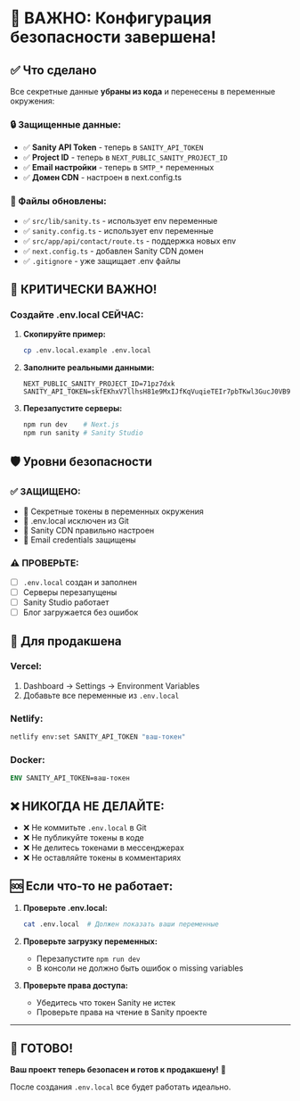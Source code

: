 # 🔐 ВАЖНО: Конфигурация безопасности завершена!

## ✅ Что сделано

Все секретные данные **убраны из кода** и перенесены в переменные окружения:

### 🔒 Защищенные данные:

- ✅ **Sanity API Token** - теперь в `SANITY_API_TOKEN`
- ✅ **Project ID** - теперь в `NEXT_PUBLIC_SANITY_PROJECT_ID`
- ✅ **Email настройки** - теперь в `SMTP_*` переменных
- ✅ **Домен CDN** - настроен в next.config.ts

### 📁 Файлы обновлены:

- ✅ `src/lib/sanity.ts` - использует env переменные
- ✅ `sanity.config.ts` - использует env переменные
- ✅ `src/app/api/contact/route.ts` - поддержка новых env
- ✅ `next.config.ts` - добавлен Sanity CDN домен
- ✅ `.gitignore` - уже защищает .env файлы

## 🚨 КРИТИЧЕСКИ ВАЖНО!

### Создайте .env.local СЕЙЧАС:

1. **Скопируйте пример:**

   ```bash
   cp .env.local.example .env.local
   ```

2. **Заполните реальными данными:**

   ```env
   NEXT_PUBLIC_SANITY_PROJECT_ID=71pz7dxk
   SANITY_API_TOKEN=skfEKhxV7llhsH81e9MxIJfKqVuqieTEIr7pbTKwl3GucJ0VB9YCO0d2vUmmb3OWEi4M6X3C3KDPZJDzD7kH4FCTFfGNldMlXRfVQQNsF7TklsRUMaqMhi307oRO6KtguNwqLuzfUNIhGHvwNaXkJiksKFWKlbYmVPw9ME6sDyp8yHvi8GuN
   ```

3. **Перезапустите серверы:**
   ```bash
   npm run dev    # Next.js
   npm run sanity # Sanity Studio
   ```

## 🛡️ Уровни безопасности

### ✅ ЗАЩИЩЕНО:

- 🔐 Секретные токены в переменных окружения
- 🔐 .env.local исключен из Git
- 🔐 Sanity CDN правильно настроен
- 🔐 Email credentials защищены

### ⚠️ ПРОВЕРЬТЕ:

- [ ] `.env.local` создан и заполнен
- [ ] Серверы перезапущены
- [ ] Sanity Studio работает
- [ ] Блог загружается без ошибок

## 🚀 Для продакшена

### Vercel:

1. Dashboard → Settings → Environment Variables
2. Добавьте все переменные из `.env.local`

### Netlify:

```bash
netlify env:set SANITY_API_TOKEN "ваш-токен"
```

### Docker:

```dockerfile
ENV SANITY_API_TOKEN=ваш-токен
```

## ❌ НИКОГДА НЕ ДЕЛАЙТЕ:

- ❌ Не коммитьте `.env.local` в Git
- ❌ Не публикуйте токены в коде
- ❌ Не делитесь токенами в мессенджерах
- ❌ Не оставляйте токены в комментариях

## 🆘 Если что-то не работает:

1. **Проверьте .env.local:**

   ```bash
   cat .env.local  # Должен показать ваши переменные
   ```

2. **Проверьте загрузку переменных:**
   - Перезапустите `npm run dev`
   - В консоли не должно быть ошибок о missing variables

3. **Проверьте права доступа:**
   - Убедитесь что токен Sanity не истек
   - Проверьте права на чтение в Sanity проекте

---

## 🎯 ГОТОВО!

**Ваш проект теперь безопасен и готов к продакшену!** 🚀

После создания `.env.local` все будет работать идеально.
